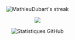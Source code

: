 <div align="center">
<img title="" alt="MathieuDubart's streak" src="https://github-readme-streak-stats.herokuapp.com/?user=MathieuDubart&theme=monokai-metallian&hide_border=true&background=ffffff"/>
    
<a href="https://github.com/anuraghazra/github-readme-stats"><img align="center" src="https://github-readme-stats.vercel.app/api/top-langs/?username=mathieudubart&layout=compact&theme=buefy&hide_border=true" /></a>

![Statistiques GitHub](https://github-readme-stats.vercel.app/api?username=MathieuDubart&show_icons=true&theme=radical)
</div>

